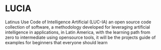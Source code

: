 # LUCIA
Latinus Use Code of Intelligence Artificial (LUC-IA) an open source code collection of software, a methodology developed for leveraging artificial intelligence in applications, in Latin America, with the learning path from zero to intermediate using opensource tools, it will be the projects guide of examples for beginners that everyone should learn
